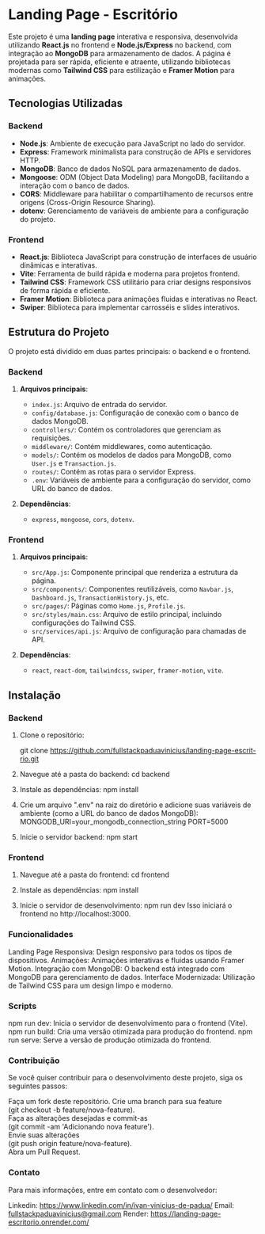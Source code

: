 # Landing Page - Escritório

Este projeto é uma **landing page** interativa e responsiva, desenvolvida utilizando **React.js** no frontend e **Node.js/Express** no backend, com integração ao **MongoDB** para armazenamento de dados. A página é projetada para ser rápida, eficiente e atraente, utilizando bibliotecas modernas como **Tailwind CSS** para estilização e **Framer Motion** para animações.

## Tecnologias Utilizadas

### Backend

- **Node.js**: Ambiente de execução para JavaScript no lado do servidor.
- **Express**: Framework minimalista para construção de APIs e servidores HTTP.
- **MongoDB**: Banco de dados NoSQL para armazenamento de dados.
- **Mongoose**: ODM (Object Data Modeling) para MongoDB, facilitando a interação com o banco de dados.
- **CORS**: Middleware para habilitar o compartilhamento de recursos entre origens (Cross-Origin Resource Sharing).
- **dotenv**: Gerenciamento de variáveis de ambiente para a configuração do projeto.

### Frontend

- **React.js**: Biblioteca JavaScript para construção de interfaces de usuário dinâmicas e interativas.
- **Vite**: Ferramenta de build rápida e moderna para projetos frontend.
- **Tailwind CSS**: Framework CSS utilitário para criar designs responsivos de forma rápida e eficiente.
- **Framer Motion**: Biblioteca para animações fluidas e interativas no React.
- **Swiper**: Biblioteca para implementar carrosséis e slides interativos.

## Estrutura do Projeto

O projeto está dividido em duas partes principais: o backend e o frontend.

### Backend

1. **Arquivos principais**:
   - `index.js`: Arquivo de entrada do servidor.
   - `config/database.js`: Configuração de conexão com o banco de dados MongoDB.
   - `controllers/`: Contém os controladores que gerenciam as requisições.
   - `middleware/`: Contém middlewares, como autenticação.
   - `models/`: Contém os modelos de dados para MongoDB, como `User.js` e `Transaction.js`.
   - `routes/`: Contém as rotas para o servidor Express.
   - `.env`: Variáveis de ambiente para a configuração do servidor, como URL do banco de dados.

2. **Dependências**:
   - `express`, `mongoose`, `cors`, `dotenv`.

### Frontend

1. **Arquivos principais**:
   - `src/App.js`: Componente principal que renderiza a estrutura da página.
   - `src/components/`: Componentes reutilizáveis, como `Navbar.js`, `Dashboard.js`, `TransactionHistory.js`, etc.
   - `src/pages/`: Páginas como `Home.js`, `Profile.js`.
   - `src/styles/main.css`: Arquivo de estilo principal, incluindo configurações do Tailwind CSS.
   - `src/services/api.js`: Arquivo de configuração para chamadas de API.

2. **Dependências**:
   - `react`, `react-dom`, `tailwindcss`, `swiper`, `framer-motion`, `vite`.

## Instalação

### Backend

1. Clone o repositório:

   git clone https://github.com/fullstackpaduavinicius/landing-page-escrit-rio.git

2. Navegue até a pasta do backend:
   cd backend
   
3. Instale as dependências:
   npm install

4. Crie um arquivo ".env" na raiz do diretório e adicione suas variáveis de ambiente (como a URL do banco de dados MongoDB):
   MONGODB_URI=your_mongodb_connection_string
   PORT=5000

5. Inicie o servidor backend:
   npm start 

### Frontend

1. Navegue até a pasta do frontend:
   cd frontend

2. Instale as dependências:
   npm install

3. Inicie o servidor de desenvolvimento:
   npm run dev
Isso iniciará o frontend no http://localhost:3000.


### Funcionalidades
Landing Page Responsiva: Design responsivo para todos os tipos de dispositivos.
Animações: Animações interativas e fluidas usando Framer Motion.
Integração com MongoDB: O backend está integrado com MongoDB para gerenciamento de dados.
Interface Modernizada: Utilização de Tailwind CSS para um design limpo e moderno.

### Scripts
npm run dev: Inicia o servidor de desenvolvimento para o frontend (Vite).
npm run build: Cria uma versão otimizada para produção do frontend.
npm run serve: Serve a versão de produção otimizada do frontend.

### Contribuição
Se você quiser contribuir para o desenvolvimento deste projeto, siga os seguintes passos:

Faça um fork deste repositório.
Crie uma branch para sua feature <br/> (git checkout -b feature/nova-feature). <br/>
Faça as alterações desejadas e commit-as <br/> (git commit -am 'Adicionando nova feature').<br/>
Envie suas alterações<br/> (git push origin feature/nova-feature).<br/>
Abra um Pull Request. 


### Contato
Para mais informações, entre em contato com o desenvolvedor:

Linkedin: https://www.linkedin.com/in/ivan-vinicius-de-padua/
Email: fullstackpaduavinicius@gmail.com
Render: https://landing-page-escritorio.onrender.com/
